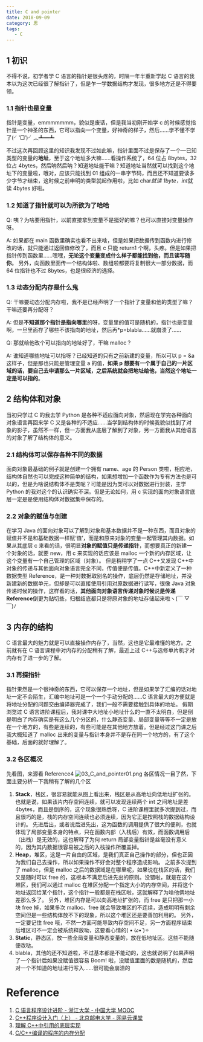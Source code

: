 ```yaml
---
title: C and pointer
date: 2018-09-09
category: 思
tags:
   - C
---
```


## 1 初识

不得不说，初学者学 C 语言的指针是很头疼的，时隔一年半重新学起 C 语言的我本以为这次已经很了解指针了，但是乍一学数据结构才发现，很多地方还是不得要领。

### 1.1 指针也是变量

指针是变量，emmmmmmm，貌似是废话，但是我当初刚开始学 c 的时候感觉指针是一个神圣的东西，它可以指向一个变量，好神奇的样子，然后……学不懂不学了(╯‵□′)╯︵┻━┻

不过这次再回顾这里的知识我发现不过如此嘛，指针里面不过是保存了一个一已知类型的变量的**地址**，至于这个地址多大嘛……看操作系统了，64 位占 8bytes，32 位占 4bytes，然后呐然后呐？知道地址能干嘛？知道地址当然就可以找到这个地址下的变量啦，哦对，应该只能找到 01 组成的一串字节码，而且还不知道要读多少字节才结束，这时候之前申明的类型就起作用啦，比如 char*就读 1byte，int*就读 4bytes 好啦。

### 1.2 知道了指针就可以为所欲为了哈哈

Q: 咦？为啥要用指针，以前直接拿到变量不是挺好的嘛？也可以直接对变量操作呀。

A: 如果都在 main 函数里确实也看不出来啥，但是如果把数据传到函数内进行修改的话，就只能通过返回值修改了，而且 c 只能 return1 个啊，头疼。但是如果把指针传到函数里……嘿嘿，**无论这个变量变成什么样子都能找到他，而且读写随你**。
另外，向函数里面传一个结构体啦、数组啦都要将复制很大一部分数据，而 64 位指针也不过 8bytes，也是很经济的选择。

### 1.3 动态分配内存是什么鬼

Q: 干嘛要动态分配内存啦，我不是已经声明了一个指针了变量和他的类型了嘛？干嘛还要再分配呀？

A: 但是**不知道那个指针是指向哪里**的呀，变量里的值可是随机的，指针也是变量啊，一旦里面存了哪些不该指向的地址，然后再\*p=blabla……就崩溃了……

Q: 那就给他改个可以指向的地址好了，干嘛 malloc？

A: 谁知道哪些地址可以指呀？已经知道的只有之前新建的变量，所以可以 p = &a 这样子，但是那也只能是管理变量 a 的值，**如果 p 想要有一个属于自己的一片区域的话，要自己去申请那么一片区域，之后系统就会把地址给他，当然这个地址一定是可以指的**。

## 2 结构体和对象

当初只学过 C 的我去学 Python 是各种不适应面向对象，然后现在学完各种面向对象语言再回来学 C 又是各种的不适应……当学到结构体的时候我貌似找到了对象的影子，虽然不一样，但一方面我从底层了解到了对象，另一方面我从其他语言的对象了解了结构体的意义。

### 2.1 结构体可以保存各种不同的数据

面向对象最基础的例子就是创建一个拥有 name、age 的 Person 类啦，相应地，结构体自然也可以完成这种简单的结构，如果想增加一个函数作为专有方法也是可以的，但是为啥说结构体不是类呢？可能是因为类可以对数据进行封装，主学 Python 的我对这个的认识确实不深。但是无论如何，用 c 实现的面向对象语言底层一定是是使用结构体对数据集中保存的。

### 2.2 对象的赋值与创建

在学习 Java 的面向对象可以了解到对象和基本数据并不是一种东西，而且对象的赋值并不是和基础数据一样赋‘值’，而是和原来对象的变量一起管理其内数据。如果从其底层 c 来看的话，很明显**对象的赋值只是传递指针**，而想要真正的新建一个对象的话，就要 new，用 c 来实现的话应该是 malloc 一个新的内存区域，让这个变量有一个自己管理的区域（对象）。
但是稍稍学了一点 C++又发现 C++中对象的传递与其他面向对象语言完全不同，传值便是传值。C++中新定义了一种数据类型 Reference，是一种对数据取别名的操作，底层仍然是存储地址，并没新建新的数据单元，但却是可以直接使用引用对原数据进行读写，很像 Java 对象传递时候的操作，这样看的话，**其他面向对象语言传递对象时候**说**是传递 Reference**倒更为贴切些，归根结底都只是将原对象的地址存储起来啦ヽ(￣ ▽ ￣)ﾉ

## 3 内存的结构

C 语言最大的魅力就是可以直接操作内存了，当然，这也是它最难懂的地方。之前就有在 C 语言课程中对内存的分配稍有了解，最近上过 C++与选修单片机才对内存有了进一步的了解。

### 3.1 再探指针

指针果然是一个很神奇的东西，它可以保存一个地址，但是如果学了汇编的话对地址一定不会陌生，汇编中地址可是一个一个手动分配的……C 语言最大的方便就是将地址分配的问题交由编译器完成了，我们一般不需要接触到具体的地址。
假期浏览过 C 语言进阶课程后，我对课中大地址小地址什么的一直不太明白，但是倒是明白了内存确实是有这么几个分区的，什么静态变量、局部变量等等不一定是放在一个地方的，有些是连续的，有些可能是在其他地方放着。但是经过这门课之后我大概知道了 malloc 出来的变量与指针本身并不是存在同一个地方的，有了这个基础，后面的就好理解了。

### 3.2 各区概况

先看图，来源看 Reference4
![03_C_and_pointer01.png](../Images/03_C_and_pointer01.png)
各区情况一目了然，下面主要分析一下我稍有了解的几个区

1. **Stack**，栈区，很容易就能从图上看出来，栈区是从高地址向低地址扩张的。也就是说，如果该片内存空间连续，就可以发现连续两个 int 之间地址是差 4bytes，而且是倒序的，这个现象很熟悉呀，C 进阶课程里就多次提到过，而且很巧的是，栈的内存空间连续也必须连续，因为它正是按照栈的数据结构设计的。
   先进后出，或者说后进先出，这为函数的调用提供了很大的便利，也就体现了局部变量本身的特点，只在函数内部（入栈后）有效，而函数调用后（出栈）是无效的，这也解释了为何 return 局部变量指针是丝毫没有意义的，因为其内数据很容易被之后的入栈操作所覆盖掉。
2. **Heap**，堆区，这是一片自由的区域，是我们真正自己操作的部分，但也正因为我们自己去操作，所以如果操作不好会对整个程序造成影响。
   之前多次提到了 malloc，但是 malloc 之后的数据域是在哪里呢，如果说在栈区的话，我们又是随时可以 free 的，这根本不满足后进先出的原则。没错啦，就是在这个堆区，我们可以通过 malloc 在堆区分配一个指定大小的内存空间，并将这个地址返回给某个指针，这个指针一般都是在栈区啦，这就解释了为啥他俩地址差那么多了。
   另外，堆区内存是可以向高地址扩张的，而 free 是只把那一小块 free 掉，如果多次 malloc、free 就会导致堆区的不连续，造成明明有剩余空间但是一些结构体放不下的现象，所以这个堆区还是要善加利用的。
   另外，一定要记住 free 哦，不然一方面可能导致内存空间不足，另一方面程序结束后堆区可不一定会被系统释放呦，这要看心情的( • ̀ω•́ )✧
3. **Static**，静态区，放一些全局变量和静态变量的，放在低地址区。这些不能随便改哒。
4. blabla，其他的还不知道啦，不过基本都是不能动的，这也就说明了如果声明了一个指针后如果没赋值很容易 Boom! 啦，没赋值里面的数是随机的，然后对一个不知道的地址进行写入……很可能会崩溃的

# Reference

1. [C 语言程序设计进阶 - 浙江大学 - 中国大学 MOOC](https://www.icourse163.org/course/ZJU-200001#/info)
2. [C++程序设计入门（上） - 北京邮电大学 - 网易云课堂](https://mooc.study.163.com/course/1000003015)
3. [理解 C++中引用的底层实现](https://blog.csdn.net/Mind_V/article/details/78619163)
4. [C/C++编译的程序的内存分配](https://blog.csdn.net/zcyzsy/article/details/69788884)
